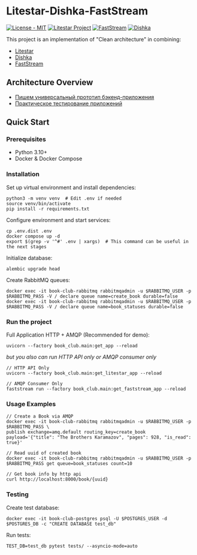 # Litestar-Dishka-FastStream

[![License - MIT](https://img.shields.io/badge/license-MIT-202235.svg?logo=python&labelColor=202235&color=edb641&logoColor=edb641)](https://spdx.org/licenses/)
[![Litestar Project](https://img.shields.io/badge/Litestar%20Org-%E2%AD%90%20Litestar-202235.svg?logo=python&labelColor=202235&color=edb641&logoColor=edb641)](https://github.com/litestar-org/litestar)
[![FastStream](https://camo.githubusercontent.com/4bbf0095f52083ac1b693fdab68466f859b674aeef4bcb5c92fb0c087812dfc0/68747470733a2f2f696d672e736869656c64732e696f2f656e64706f696e743f75726c3d68747470732533412532462532467261772e67697468756275736572636f6e74656e742e636f6d25324661673261692532466661737473747265616d2532466d61696e253246646f6373253246646f6373253246617373657473253246696d67253246736869656c642e6a736f6e)](https://faststream.ag2.ai/latest/)
[![Dishka](https://img.shields.io/badge/Dishka-1.4.2+-green)](https://github.com/reagento/dishka)

This project is an implementation of "Clean architecture" in combining:
- [Litestar](https://github.com/litestar-org/litestar)
- [Dishka](https://github.com/reagento/dishka)
- [FastStream](https://github.com/ag2ai/faststream)

## Architecture Overview

- [Пишем универсальный прототип бэкенд-приложения](https://habr.com/ru/companies/pt/articles/820171/)
- [Практическое тестирование приложений](https://habr.com/ru/articles/958014/)

## Quick Start

### Prerequisites
- Python 3.10+
- Docker & Docker Compose

### Installation

Set up virtual environment and install dependencies:
```shell
python3 -m venv venv  # Edit .env if needed
source venv/bin/activate
pip install -r requirements.txt
```

Configure environment and start services:
```shell
cp .env.dist .env
docker compose up -d
export $(grep -v '^#' .env | xargs)  # This command can be useful in the next stages
```

Initialize database:
```shell
alembic upgrade head
```

Create RabbitMQ queues:
```shell
docker exec -it book-club-rabbitmq rabbitmqadmin -u $RABBITMQ_USER -p $RABBITMQ_PASS -V / declare queue name=create_book durable=false
docker exec -it book-club-rabbitmq rabbitmqadmin -u $RABBITMQ_USER -p $RABBITMQ_PASS -V / declare queue name=book_statuses durable=false
```

### Run the project

Full Application HTTP + AMQP (Recommended for demo):
```shell
uvicorn --factory book_club.main:get_app --reload
```
_but you also can run HTTP API only or AMQP consumer only_

```shell
// HTTP API Only
uvicorn --factory book_club.main:get_litestar_app --reload

// AMQP Consumer Only
faststream run --factory book_club.main:get_faststream_app --reload
```

### Usage Examples

```shell
// Create a Book via AMQP
docker exec -it book-club-rabbitmq rabbitmqadmin -u $RABBITMQ_USER -p $RABBITMQ_PASS \
publish exchange=amq.default routing_key=create_book payload='{"title": "The Brothers Karamazov", "pages": 928, "is_read": true}'

// Read uuid of created book
docker exec -it book-club-rabbitmq rabbitmqadmin -u $RABBITMQ_USER -p $RABBITMQ_PASS get queue=book_statuses count=10

// Get book info by http api
curl http://localhost:8000/book/{uuid}
```

### Testing

Create test database:
```shell
docker exec -it book-club-postgres psql -U $POSTGRES_USER -d $POSTGRES_DB -c "CREATE DATABASE test_db"
```

Run tests:
```shell
TEST_DB=test_db pytest tests/ --asyncio-mode=auto
```
